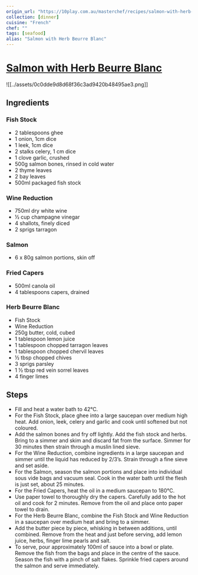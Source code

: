 ```yaml
---
origin_url: "https://10play.com.au/masterchef/recipes/salmon-with-herb-beurre-blanc/r220407ielga"
collection: [dinner]
cuisine: "French"
chef: ""
tags: [seafood]
alias: "Salmon with Herb Beurre Blanc"
---
```

# [Salmon with Herb Beurre Blanc](https://10play.com.au/masterchef/recipes/salmon-with-herb-beurre-blanc/r220407ielga)
![[../assets/0c0dde9d8d68f36c3ad9420b48495ae3.png]]

## Ingredients

### Fish Stock

-   2 tablespoons ghee
-   1 onion, 1cm dice
-   1 leek, 1cm dice
-   2 stalks celery, 1 cm dice
-   1 clove garlic, crushed
-   500g salmon bones, rinsed in cold water
-   2 thyme leaves
-   2 bay leaves
-   500ml packaged fish stock

### Wine Reduction

-   750ml dry white wine
-   ½ cup champagne vinegar
-   4 shallots, finely diced
-   2 sprigs tarragon

### Salmon

-   6 x 80g salmon portions, skin off

### Fried Capers

-   500ml canola oil
-   4 tablespoons capers, drained

### Herb Beurre Blanc

-   Fish Stock
-   Wine Reduction
-   250g butter, cold, cubed
-   1 tablespoon lemon juice
-   1 tablespoon chopped tarragon leaves
-   1 tablespoon chopped chervil leaves
-   ½ tbsp chopped chives
-   3 sprigs parsley
-   1 ½ tbsp red vein sorrel leaves
-   4 finger limes

## Steps

-   Fill and heat a water bath to 42°C.
-   For the Fish Stock, place ghee into a large saucepan over medium high heat. Add onion, leek, celery and garlic and cook until softened but not coloured.
-   Add the salmon bones and fry off lightly. Add the fish stock and herbs. Bring to a simmer and skim and discard fat from the surface. Simmer for 30 minutes then strain through a muslin lined sieve.
-   For the Wine Reduction, combine ingredients in a large saucepan and simmer until the liquid has reduced by 2/3’s. Strain through a fine sieve and set aside.
-   For the Salmon, season the salmon portions and place into individual sous vide bags and vacuum seal. Cook in the water bath until the flesh is just set, about 25 minutes.
-   For the Fried Capers, heat the oil in a medium saucepan to 180°C.
-   Use paper towel to thoroughly dry the capers. Carefully add to the hot oil and cook for 2 minutes. Remove from the oil and place onto paper towel to drain.
-   For the Herb Beurre Blanc, combine the Fish Stock and Wine Reduction in a saucepan over medium heat and bring to a simmer.
-   Add the butter piece by piece, whisking in between additions, until combined. Remove from the heat and just before serving, add lemon juice, herbs, finger lime pearls and salt.
-   To serve, pour approximately 100ml of sauce into a bowl or plate. Remove the fish from the bags and place in the centre of the sauce. Season the fish with a pinch of salt flakes. Sprinkle fried capers around the salmon and serve immediately.